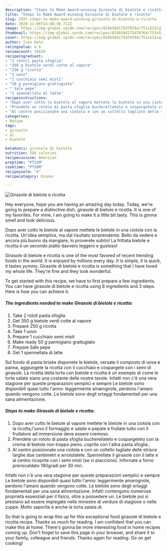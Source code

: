 ```yaml
---
description: "Steps to Make Award-winning Girasole di bietole e ricotta"
title: "Steps to Make Award-winning Girasole di bietole e ricotta"
slug: 2597-steps-to-make-award-winning-girasole-di-bietole-e-ricotta
date: 2020-11-06T14:40:49.712Z
image: https://img-global.cpcdn.com/recipes/024b584175d79764/751x532cq70/girasole-di-bietole-e-ricotta-recipe-main-photo.jpg
thumbnail: https://img-global.cpcdn.com/recipes/024b584175d79764/751x532cq70/girasole-di-bietole-e-ricotta-recipe-main-photo.jpg
cover: https://img-global.cpcdn.com/recipes/024b584175d79764/751x532cq70/girasole-di-bietole-e-ricotta-recipe-main-photo.jpg
author: Ivan Hale
ratingvalue: 4.6
reviewcount: 26629
recipeingredient:
- "2 rotoli pasta sfoglia"
- "350 g bietole verdi cotte al vapore"
- "250 g ricotta"
- "1 uovo"
- "1 cucchiaio semi misti"
- "50 g parmigiano grattugiato"
- " Sale pepe"
- "1 spennellata di latte"
recipeinstructions:
- "Dopo aver cotto le bietole al vapore mettete le bietole in una ciotola con la ricotta,l&#39;uovo il formaggio e salate e pepate e frullate tutto con il frullatore ad immersione deve essere cremoso."
- "Prendete un rotolo di pasta sfoglia bucherellatelo e cospargetelo con la crema di bietole non troppo pieno..coprite con l&#39;altra pasta sfoglia.."
- "Al centro posizionate una ciotola e con un coltello tagliate delle strisce larghe due centimetri e arrotolatele. Spennellate il girasole con il latte e al centro ricoprite con i semi misti (se vi piacciono). Infornate a forno preriscaldato 180gradi per 30 min."
categories:
- Recipe
tags:
- girasole
- di
- bietole

katakunci: girasole di bietole 
nutrition: 156 calories
recipecuisine: American
preptime: "PT12M"
cooktime: "PT50M"
recipeyield: "4"
recipecategory: Dinner

---
```



![Girasole di bietole e ricotta](https://img-global.cpcdn.com/recipes/024b584175d79764/751x532cq70/girasole-di-bietole-e-ricotta-recipe-main-photo.jpg)

Hey everyone, hope you are having an amazing day today. Today, we're going to prepare a distinctive dish, girasole di bietole e ricotta. It is one of my favorites. For mine, I am going to make it a little bit tasty. This is gonna smell and look delicious.

Dopo aver cotto le bietole al vapore mettete le bietole in una ciotola con la ricotta. Un&#39;idea semplice, ma dal risultato sorprendente. Bello da vedere e ancora più buono da mangiare, lo proverete subito! La frittata bietole e ricotta è un secondo piatto davvero leggero e gustoso!

Girasole di bietole e ricotta is one of the most favored of recent trending foods in the world. It is enjoyed by millions every day. It is simple, it is quick, it tastes yummy. Girasole di bietole e ricotta is something that I have loved my whole life. They're fine and they look wonderful.


To get started with this recipe, we have to first prepare a few ingredients. You can have girasole di bietole e ricotta using 8 ingredients and 3 steps. Here is how you can achieve it.

<!--inarticleads1-->

##### The ingredients needed to make Girasole di bietole e ricotta:

1. Take 2 rotoli pasta sfoglia
1. Get 350 g bietole verdi cotte al vapore
1. Prepare 250 g ricotta
1. Take 1 uovo
1. Prepare 1 cucchiaio semi misti
1. Make ready 50 g parmigiano grattugiato
1. Prepare  Sale pepe
1. Get 1 spennellata di latte


Sul fondo di pasta brisèe disponete le bietole, versate il composto di uova e panna, aggiungete la ricotta con il cucchiaio e cospargete con i semi di girasole. La ricetta della torta con bietole e ricotta è un esempio di come le torte salate siano una costante delle nostre tavole. Infatti non c&#39;è una vera stagione per queste preparazioni semplici e sempre Le bietole sono disponibili quasi tutto l&#39;anno: leggermente amarognole, perdono l&#39;amaro quando vengono cotte. Le bietole sono degli ortaggi fondamentali per una sana alimentazione. 

<!--inarticleads2-->

##### Steps to make Girasole di bietole e ricotta:

1. Dopo aver cotto le bietole al vapore mettete le bietole in una ciotola con la ricotta,l&#39;uovo il formaggio e salate e pepate e frullate tutto con il frullatore ad immersione deve essere cremoso.
1. Prendete un rotolo di pasta sfoglia bucherellatelo e cospargetelo con la crema di bietole non troppo pieno..coprite con l&#39;altra pasta sfoglia..
1. Al centro posizionate una ciotola e con un coltello tagliate delle strisce larghe due centimetri e arrotolatele. Spennellate il girasole con il latte e al centro ricoprite con i semi misti (se vi piacciono). Infornate a forno preriscaldato 180gradi per 30 min.


Infatti non c&#39;è una vera stagione per queste preparazioni semplici e sempre Le bietole sono disponibili quasi tutto l&#39;anno: leggermente amarognole, perdono l&#39;amaro quando vengono cotte. Le bietole sono degli ortaggi fondamentali per una sana alimentazione. Infatti contengono numerose proprietà essenziali per il fisico, oltre a possedere un. Le bietole poi si prestano ad essere impiegate nelle minestre di verdure di stagione o nelle zuppe. Molto saporita è anche la torta salata di. 

So that is going to wrap this up for this exceptional food girasole di bietole e ricotta recipe. Thanks so much for reading. I am confident that you can make this at home. There's gonna be more interesting food in home recipes coming up. Don't forget to save this page in your browser, and share it to your family, colleague and friends. Thanks again for reading. Go on get cooking!
